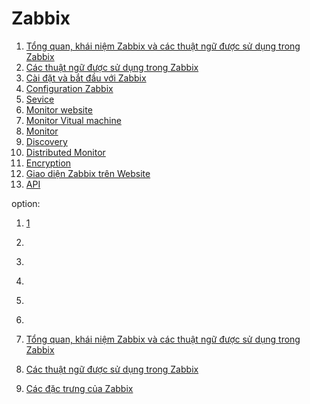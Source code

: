 # Zabbix
1. [Tổng quan, khái niệm Zabbix và các thuật ngữ được sử dụng trong Zabbix](Zabbix/overview1.md)
1. [Các thuật ngữ được sử dụng trong Zabbix](Zabbix/overview.md)
2. [Cài đặt và bắt đầu với Zabbix](Zabbix/setup.md)
2. [Configuration Zabbix]()
2. [Sevice]()
2. [Monitor website]()
2. [Monitor Vitual machine]()
2. [Monitor ]()
2. [Discovery]()
2. [Distributed Monitor]()
2. [Encryption]()
2. [Giao diện Zabbix trên Website]()
2. [API]()

option:

1. [1](Zabbix/test.md)
2. []()
2. []()
2. []()
2. []()
2. []()


1. [Tổng quan, khái niệm Zabbix và các thuật ngữ được sử dụng trong Zabbix](Zabbix/overview1.md)
1. [Các thuật ngữ được sử dụng trong Zabbix](Zabbix/overview.md)
2. [Các đặc trưng của Zabbix](Zabbix/features.md)